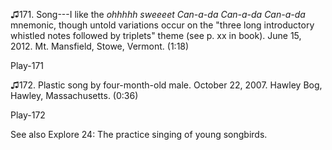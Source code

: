♫171. Song---I like the *ohhhhh sweeeet Can-a-da Can-a-da Can-a-da*
mnemonic, though untold variations occur on the "three long introductory
whistled notes followed by triplets" theme (see p. xx in book). June 15,
2012. Mt. Mansfield, Stowe, Vermont. (1:18)

Play-171

♫172. Plastic song by four-month-old male. October 22, 2007. Hawley Bog,
Hawley, Massachusetts. (0:36)

Play-172

See also Explore 24: The practice singing of young songbirds.

